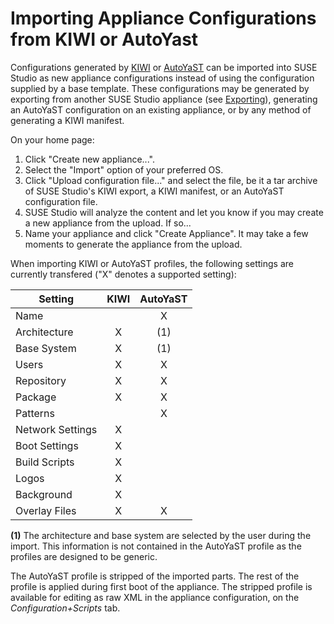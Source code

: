 # Importing Appliance Configurations from KIWI or AutoYast

Configurations generated by [KIWI] or [AutoYaST] can be imported into
SUSE Studio as new appliance configurations instead of using the
configuration supplied by a base template.  These configurations may be
generated by exporting from another SUSE Studio appliance (see
[Exporting]), generating an AutoYaST configuration on an existing
appliance, or by any method of generating a KIWI manifest.

[KIWI]:      http://opensuse.github.com/kiwi/
[AutoYaST]:  http://doc.opensuse.org/projects/autoyast/
[Exporting]: exporting.html

On your home page:
1. Click "Create new appliance...".
2. Select the "Import" option of your preferred OS.
3. Click "Upload configuration file..." and select the file, be it a tar
   archive of SUSE Studio's KIWI export, a KIWI manifest, or an AutoYaST
   configuration file.
4. SUSE Studio will analyze the content and let you know if you may
   create a new appliance from the upload. If so...
5. Name your appliance and click "Create Appliance".  It may take a few
   moments to generate the appliance from the upload.

When importing KIWI or AutoYaST profiles, the following settings are
currently transfered ("X" denotes a supported setting):

Setting            | KIWI | AutoYaST |
-------------------|:----:|:--------:|
Name               |      | X        |
Architecture       | X    | (1)      |
Base System        | X    | (1)      |
Users              | X    | X        |
Repository         | X    | X        |
Package            | X    | X        |
Patterns           |      | X        |
Network Settings   | X    |          |
Boot Settings      | X    |          |
Build Scripts      | X    |          |
Logos              | X    |          |
Background         | X    |          |
Overlay Files      | X    | X        |

**(1)** The architecture and base system are selected by the user during
the import. This information is not contained in the AutoYaST profile as
the profiles are designed to be generic.

The AutoYaST profile is stripped of the imported parts. The rest of the
profile is applied during first boot of the appliance. The stripped
profile is available for editing as raw XML in the appliance
configuration, on the *Configuration+Scripts* tab.
